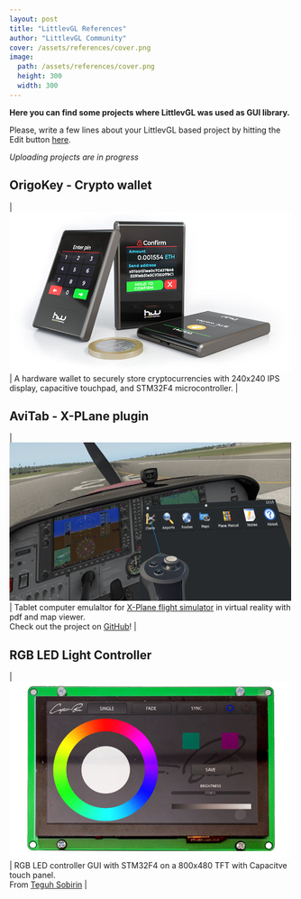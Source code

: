 ```yaml
---
layout: post
title: "LittlevGL References"
author: "LittlevGL Community"
cover: /assets/references/cover.png
image:
  path: /assets/references/cover.png
  height: 300
  width: 300
---
```


<style type="text/css" scoped>
    td { width: 50%; } 
</style>

**Here you can find some projects where LittlevGL was used as GUI library.**

Please, write a few lines about your LittlevGL based project by hitting the Edit button [here](https://github.com/littlevgl/blog/blob/master/_posts/2018-12-26-references.md).

_Uploading projects are in progress_

## OrigoKey - Crypto wallet

| ![OrigoKey Crypto wallet with LittlevGL](/assets/references/origokey.jpg) | A hardware wallet to securely store cryptocurrencies with 240x240 IPS display, capacitive touchpad, and STM32F4 microcontroller. |


## AviTab - X-PLane plugin

| ![AviTab uses LittlevGL in Virtual Reality](/assets/references/avitab.png) | Tablet computer emulaltor for [X-Plane flight simulator](https://www.x-plane.com/) in virtual reality with pdf and map viewer. <br> Check out the project on [GitHub](https://github.com/fpw/avitab)! |


## RGB LED Light Controller

| ![RGB LED Light Controller GUI](/assets/references/c_light.jpg) | RGB LED controller GUI with STM32F4 on a 800x480 TFT with Capacitve touch panel. <br> From [Teguh Sobirin](http://sobir.in/) |

